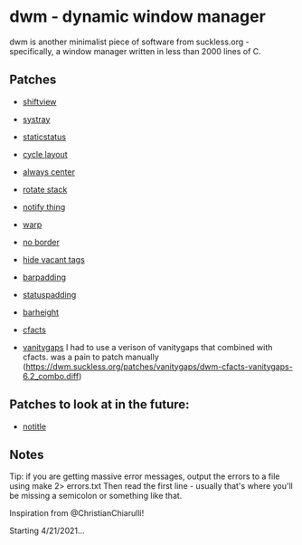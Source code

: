 # dwm - dynamic window manager

dwm is another minimalist piece of software from suckless.org - specifically, a window manager written in less than 2000 lines of C.

## Patches

- [shiftview](https://lists.suckless.org/dev/1104/7590.html)
- [systray](https://dwm.suckless.org/patches/systray/)
- [staticstatus](https://dwm.suckless.org/patches/staticstatus/)
- [cycle layout](https://dwm.suckless.org/patches/cyclelayouts/)
- [always center](https://dwm.suckless.org/patches/alwayscenter/)
- [rotate stack](https://dwm.suckless.org/patches/rotatestack/)
- [notify thing](https://dwm.suckless.org/patches/focusonnetactive/)
- [warp](https://dwm.suckless.org/patches/warp/)
- [no border](https://dwm.suckless.org/patches/noborder/)

- [hide vacant tags](https://dwm.suckless.org/patches/hide_vacant_tags/)
- [barpadding](https://dwm.suckless.org/patches/barpadding/)
- [statuspadding](https://dwm.suckless.org/patches/statuspadding/)
- [barheight](https://dwm.suckless.org/patches/bar_height/)
- [cfacts](https://dwm.suckless.org/patches/cfacts/)
- [vanitygaps](https://dwm.suckless.org/patches/vanitygaps/)
I had to use a verison of vanitygaps that combined with cfacts. was a pain to patch manually (https://dwm.suckless.org/patches/vanitygaps/dwm-cfacts-vanitygaps-6.2_combo.diff)

## Patches to look at in the future:

- [notitle](https://dwm.suckless.org/patches/notitle/)

## Notes

Tip: if you are getting massive error messages, output the errors to a file using
make 2> errors.txt
Then read the first line - usually that's where you'll be missing a semicolon or something like that.


Inspiration from @ChristianChiarulli!

Starting 4/21/2021...
